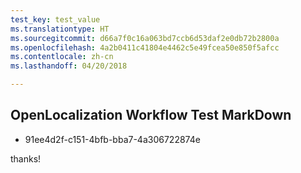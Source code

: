 ```yaml
---
test_key: test_value
ms.translationtype: HT
ms.sourcegitcommit: d66a7f0c16a063bd7ccb6d53daf2e0db72b2800a
ms.openlocfilehash: 4a2b0411c41804e4462c5e49fcea50e850f5afcc
ms.contentlocale: zh-cn
ms.lasthandoff: 04/20/2018

---
```

## OpenLocalization Workflow Test MarkDown

* 91ee4d2f-c151-4bfb-bba7-4a306722874e 

thanks!

